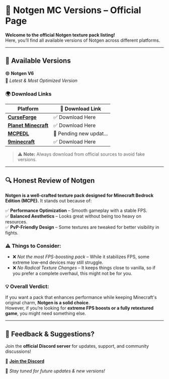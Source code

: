 # 🎨 Notgen MC Versions – Official Page  
**Welcome to the official Notgen texture pack listing!**  
Here, you’ll find all available versions of Notgen across different platforms.  

---

## 📌 Available Versions  
🟢 **Notgen V6**  
📌 *Latest & Most Optimized Version*  

### 🌍 Download Links  
| **Platform**          | **🔗 Download Link** |
|----------------------|---------------------|
| **[CurseForge](https://legacy.curseforge.com/minecraft-bedrock/texture-packs/notgen-v5)** | ✅ Download Here |
| **[Planet Minecraft](https://www.planetminecraft.com/texture-pack/notgen/)** | ✅ Download Here |
| **[MCPEDL](https://mcpedl.com/notgen-v5-2/)** | 🚧 Pending new updat...|
| **[9minecraft](https://www.9minecraft.net/notgen-mc-texture-pack-mcpe/)** | ✅ Download Here |

> ⚠ **Note:** Always download from official sources to avoid fake versions.  

---

## 🔍 Honest Review of Notgen  
**Notgen is a well-crafted texture pack designed for Minecraft Bedrock Edition (MCPE).** It stands out because of:  

✅ **Performance Optimization** – Smooth gameplay with a stable FPS.  
✅ **Balanced Aesthetics** – Looks great without being too heavy on resources.  
✅ **PvP-Friendly Design** – Some textures are tweaked for better visibility in fights.  

### ⚠ Things to Consider:  
- ❌ *Not the most FPS-boosting pack* – While it stabilizes FPS, some extreme low-end devices may still struggle.  
- ❌ *No Radical Texture Changes* – It keeps things close to vanilla, so if you prefer a complete overhaul, this might not be for you.  

### 💡 **Overall Verdict:**  
If you want a pack that enhances performance while keeping Minecraft's original charm, **Notgen is a solid choice**.  
However, if you’re looking for **extreme FPS boosts or a fully retextured game**, you might need something else.  

---

## 📢 Feedback & Suggestions?  
Join the **official Discord server** for updates, support, and community discussions!  

🔗 **[Join the Discord](https://discord.gg/Zhmes8CHwa)**

🚀 *Stay tuned for future updates & new versions!*
